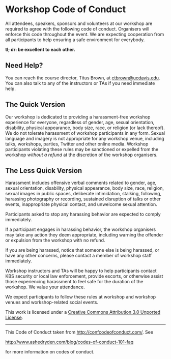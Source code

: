 Workshop Code of Conduct
========================

All attendees, speakers, sponsors and volunteers at our workshop
are required to agree with the following code of conduct. Organisers
will enforce this code throughout the event. We are expecting
cooperation from all participants to help ensuring a safe environment
for everybody.

**tl; dr: be excellent to each other.**

Need Help?
----------

You can reach the course director, Titus Brown, at ctbrown@ucdavis.edu. 
You can also talk to any of the instructors or TAs if you need immediate help. 

The Quick Version
-----------------

Our workshop is dedicated to providing a harassment-free workshop
experience for everyone, regardless of gender, age, sexual
orientation, disability, physical appearance, body size, race, or
religion (or lack thereof). We do not tolerate harassment of workshop
participants in any form. Sexual language and imagery is not
appropriate for any workshop venue, including talks, workshops,
parties, Twitter and other online media. Workshop participants
violating these rules may be sanctioned or expelled from the workshop
*without a refund* at the discretion of the workshop
organisers.

The Less Quick Version
----------------------

Harassment includes offensive verbal comments related to gender, age,
sexual orientation, disability, physical appearance, body size, race,
religion, sexual images in public spaces, deliberate intimidation,
stalking, following, harassing photography or recording, sustained
disruption of talks or other events, inappropriate physical contact,
and unwelcome sexual attention.

Participants asked to stop any harassing behavior are expected to
comply immediately.

If a participant engages in harassing behavior, the workshop
organisers may take any action they deem appropriate, including
warning the offender or expulsion from the workshop with no refund.

If you are being harassed, notice that someone else is being harassed,
or have any other concerns, please contact a member of workshop
staff immediately.

Workshop instructors and TAs will be happy to help participants
contact KBS security or local law enforcement, provide escorts, or
otherwise assist those experiencing harassment to feel safe for the
duration of the workshop. We value your attendance.

We expect participants to follow these rules at workshop and workshop
venues and workshop-related social events.

This work is licensed under a [Creative Commons Attribution 3.0
Unported License](http://confcodeofconduct.com).

----

This Code of Conduct taken from http://confcodeofconduct.com/. See

http://www.ashedryden.com/blog/codes-of-conduct-101-faq

for more information on codes of conduct.
